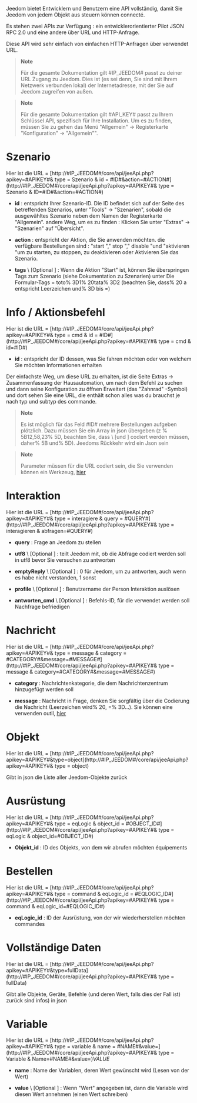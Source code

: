 Jeedom bietet Entwicklern und Benutzern eine API
vollständig, damit Sie Jeedom von jedem Objekt aus steuern können
connecté.

Es stehen zwei APIs zur Verfügung : ein entwicklerorientierter Pilot
JSON RPC 2.0 und eine andere über URL und HTTP-Anfrage.

Diese API wird sehr einfach von einfachen HTTP-Anfragen über verwendet
URL.

> **Note**
>
> Für die gesamte Dokumentation gilt \#IP\_JEEDOM\# passt zu deiner URL
> Zugang zu Jeedom. Dies ist (es sei denn, Sie sind mit Ihrem Netzwerk verbunden
> lokal) der Internetadresse, mit der Sie auf Jeedom zugreifen
> von außen.

> **Note**
>
> Für die gesamte Dokumentation gilt \#API\_KEY\# passt zu Ihrem Schlüssel
> API, spezifisch für Ihre Installation. Um es zu finden, müssen Sie zu gehen
> das Menü "Allgemein" → Registerkarte "Konfiguration" → "Allgemein"".

Szenario 
========

Hier ist die URL =
[http://\#IP\_JEEDOM\#/core/api/jeeApi.php?apikey=\#APIKEY\#& type = Szenario & id = \#ID\#&action=\#ACTION\#](http://#IP_JEEDOM#/core/api/jeeApi.php?apikey=#APIKEY#& type = Szenario & ID=#ID#&action=#ACTION#)

-   **id** : entspricht Ihrer Szenario-ID. Die ID befindet sich auf der
    Seite des betreffenden Szenarios, unter &quot;Tools&quot; → &quot;Szenarien&quot;, sobald die
    ausgewähltes Szenario neben dem Namen der Registerkarte &quot;Allgemein&quot;. andere
    Weg, um es zu finden : Klicken Sie unter &quot;Extras&quot; → &quot;Szenarien&quot; auf
    "Übersicht".

-   **action** : entspricht der Aktion, die Sie anwenden möchten. die
    verfügbare Bestellungen sind : "start "," stop "," disable "und
    "aktivieren "um zu starten, zu stoppen, zu deaktivieren oder
    Aktivieren Sie das Szenario.

-   **tags** \ [Optional \] : Wenn die Aktion &quot;Start&quot; ist, können Sie überspringen
    Tags zum Szenario (siehe Dokumentation zu Szenarien) unter
    Die Formular-Tags = toto% 3D1% 20tata% 3D2 (beachten Sie, dass% 20 a entspricht
    Leerzeichen und% 3D bis =)

Info / Aktionsbefehl 
====================

Hier ist die URL =
[http://\#IP\_JEEDOM\#/core/api/jeeApi.php?apikey=\#APIKEY\#& type = cmd & id = \#ID\#](http://#IP_JEEDOM#/core/api/jeeApi.php?apikey=#APIKEY#& type = cmd & id=#ID#)

-   **id** : entspricht der ID dessen, was Sie fahren möchten oder von welchem
    Sie möchten Informationen erhalten

Der einfachste Weg, um diese URL zu erhalten, ist die Seite Extras →
Zusammenfassung der Hausautomation, um nach dem Befehl zu suchen und dann seine Konfiguration zu öffnen
Erweitert (das &quot;Zahnrad&quot; -Symbol) und dort sehen Sie eine URL, die enthält
schon alles was du brauchst je nach typ und subtyp des
commande.

> **Note**
>
> Es ist möglich für das Feld \#ID\# mehrere Bestellungen aufgeben
> plötzlich. Dazu müssen Sie ein Array in json übergeben (z
> % 5B12,58,23% 5D, beachten Sie, dass \ [und \] codiert werden müssen, daher% 5B
> und% 5D). Jeedoms Rückkehr wird ein Json sein

> **Note**
>
> Parameter müssen für die URL codiert sein, die Sie verwenden können
> ein Werkzeug, [hier](https://meyerweb.com/eric/tools/dencoder/)

Interaktion 
===========

Hier ist die URL =
[http://\#IP\_JEEDOM\#/core/api/jeeApi.php?apikey=\#APIKEY\#& type = interagiere & query = \#QUERY\#](http://#IP_JEEDOM#/core/api/jeeApi.php?apikey=#APIKEY#& type = interagieren & abfragen=#QUERY#)

-   **query** : Frage an Jeedom zu stellen

-   **utf8** \ [Optional \] : teilt Jeedom mit, ob die Abfrage codiert werden soll
    in utf8 bevor Sie versuchen zu antworten

-   **emptyReply** \ [Optional \] : 0 für Jeedom, um zu antworten, auch wenn es
    habe nicht verstanden, 1 sonst

-   **profile** \ [Optional \] : Benutzername der Person
    Interaktion auslösen

-   **antworten\_cmd** \ [Optional \] : Befehls-ID, für die verwendet werden soll
    Nachfrage befriedigen

Nachricht 
=======

Hier ist die URL =
[http://\#IP\_JEEDOM\#/core/api/jeeApi.php?apikey=\#APIKEY\#& type = message & category = \#CATEGORY\#&message=\#MESSAGE\#](http://#IP_JEEDOM#/core/api/jeeApi.php?apikey=#APIKEY#& type = message & category=#CATEGORY#&message=#MESSAGE#)

-   **category** : Nachrichtenkategorie, die dem Nachrichtenzentrum hinzugefügt werden soll

-   **message** : Nachricht in Frage, denken Sie sorgfältig über die Codierung
    die Nachricht (Leerzeichen wird% 20, =% 3D…). Sie können eine verwenden
    outil, [hier](https://meyerweb.com/eric/tools/dencoder/)

Objekt 
=====

Hier ist die URL =
[http://\#IP\_JEEDOM\#/core/api/jeeApi.php?apikey=\#APIKEY\#&type=object](http://#IP_JEEDOM#/core/api/jeeApi.php?apikey=#APIKEY#& type = object)

Gibt in json die Liste aller Jeedom-Objekte zurück

Ausrüstung 
==========

Hier ist die URL =
[http://\#IP\_JEEDOM\#/core/api/jeeApi.php?apikey=\#APIKEY\#& type = eqLogic & object\_id = \#OBJECT\_ID\#](http://#IP_JEEDOM#/core/api/jeeApi.php?apikey=#APIKEY#& type = eqLogic & object_id=#OBJECT_ID#)

-   **Objekt\_id** : ID des Objekts, von dem wir abrufen möchten
    équipements

Bestellen 
========

Hier ist die URL =
[http://\#IP\_JEEDOM\#/core/api/jeeApi.php?apikey=\#APIKEY\#& type = command & eqLogic\_id = \#EQLOGIC\_ID\#](http://#IP_JEEDOM#/core/api/jeeApi.php?apikey=#APIKEY#& type = command & eqLogic_id=#EQLOGIC_ID#)

-   **eqLogic\_id** : ID der Ausrüstung, von der wir wiederherstellen möchten
    commandes

Vollständige Daten 
=========

Hier ist die URL =
[http://\#IP\_JEEDOM\#/core/api/jeeApi.php?apikey=\#APIKEY\#&type=fullData](http://#IP_JEEDOM#/core/api/jeeApi.php?apikey=#APIKEY#& type = fullData)

Gibt alle Objekte, Geräte, Befehle (und deren Wert, falls dies der Fall ist) zurück
sind infos) in json

Variable 
========

Hier ist die URL =
[http://\#IP\_JEEDOM\#/core/api/jeeApi.php?apikey=\#APIKEY\#& type = variable & name = \#NAME\#&value=](http://#IP_JEEDOM#/core/api/jeeApi.php?apikey=#APIKEY#& type = Variable & Name=#NAME#&value=)*VALUE*

-   **name** : Name der Variablen, deren Wert gewünscht wird (Lesen von
    der Wert)

-   **value** \ [Optional \] : Wenn &quot;Wert&quot; angegeben ist, dann die Variable
    wird diesen Wert annehmen (einen Wert schreiben)


